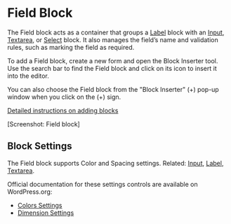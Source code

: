 # Field Block

The Field block acts as a container that groups a [Label](label-block.md) block with an [Input](input-block.md), [Textarea](textarea-block.md), or [Select](select-block.md) block. It also manages the field’s name and validation rules, such as marking the field as required.

To add a Field block, create a new form and open the Block Inserter tool. Use the search bar to find the Field block and click on its icon to insert it into the editor.

You can also choose the Field block from the "Block Inserter" (+) pop-up window when you click on the (+) sign.

[Detailed instructions on adding blocks](https://wordpress.org/documentation/article/adding-a-new-block/)

[Screenshot: Field block]

## Block Settings

The Field block supports Color and Spacing settings. Related: [Input](input-block.md), [Label](label-block.md), [Textarea](textarea-block.md).

Official documentation for these settings controls are available on WordPress.org:

- [Colors Settings](https://wordpress.org/documentation/article/colors-settings-overview/)
- [Dimension Settings](https://wordpress.org/documentation/article/dimension-controls-overview/)
